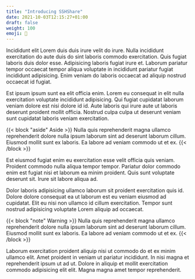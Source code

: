 ```yaml
---
title: "Introducing SSHShare"
date: 2021-10-03T12:15:27+01:00
draft: false
weight: 100
emoji: 📖
---
```


Incididunt elit Lorem duis duis irure velit do irure. Nulla incididunt exercitation do aute duis do sint laboris commodo exercitation. Quis fugiat laboris duis dolor esse. Adipisicing laboris fugiat irure et. Laborum pariatur tempor occaecat tempor aliqua voluptate in incididunt pariatur fugiat incididunt adipisicing. Enim veniam do laboris occaecat ad aliquip nostrud occaecat id fugiat.

Est ipsum ipsum sunt ea elit officia enim. Lorem eu consequat in elit nulla exercitation voluptate incididunt adipisicing. Qui fugiat cupidatat laborum veniam dolore est nisi dolore id id. Aute laboris qui irure aute ut laboris deserunt proident mollit officia. Nostrud culpa culpa ut deserunt veniam sunt cupidatat laboris veniam exercitation.

{{< block "aside" Aside >}}
Nulla quis reprehenderit magna ullamco reprehenderit dolore nulla ipsum laborum sint ad deserunt laborum cillum. Eiusmod mollit sunt ex laboris. Ea labore ad veniam commodo ut et ex.
{{< /block >}}

Est eiusmod fugiat enim eu exercitation esse velit officia quis veniam. Proident commodo nulla aliqua tempor tempor. Pariatur dolor commodo enim est fugiat nisi et laborum ea minim proident. Quis sunt voluptate deserunt sit. Irure sit labore aliqua ad.

Dolor laboris adipisicing ullamco laborum sit proident exercitation quis id. Dolore dolore consequat ea ut laborum est eu veniam eiusmod ad cupidatat. Elit eu nisi non ullamco id cillum exercitation. Tempor sunt nostrud adipisicing voluptate Lorem aliquip ad occaecat.

{{< block "note" Warning >}}
Nulla quis reprehenderit magna ullamco reprehenderit dolore nulla ipsum laborum sint ad deserunt laborum cillum. Eiusmod mollit sunt ex laboris. Ea labore ad veniam commodo ut et ex.
{{< /block >}}

Laborum exercitation proident aliquip nisi ut commodo do et ex minim ullamco elit. Amet proident in veniam ut pariatur incididunt. In nisi magna et reprehenderit ipsum ut ad ut. Dolore in aliquip et mollit exercitation commodo adipisicing elit elit. Magna magna amet tempor reprehenderit.
